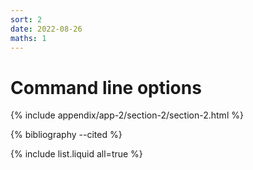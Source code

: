```yaml
---
sort: 2
date: 2022-08-26
maths: 1
---
```


# Command line options

{% include appendix/app-2/section-2/section-2.html %}

{% bibliography --cited %}

{% include list.liquid all=true %}
